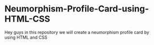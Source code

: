 # Neumorphism-Profile-Card-using-HTML-CSS
Hey guys in this repository we will create a neumorphism profile card by using HTML and CSS
